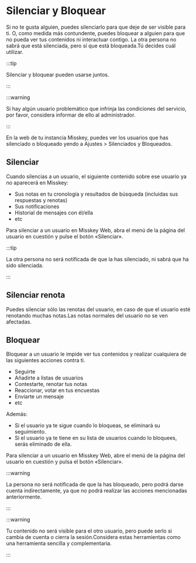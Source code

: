 # Silenciar y Bloquear

Si no te gusta alguien, puedes silenciarlo para que deje de ser visible para ti. O, como medida más contundente, puedes bloquear a alguien para que no pueda ver tus contenidos ni interactuar contigo. La otra persona no sabrá que está silenciada, pero sí que está bloqueada.Tú decides cuál utilizar.

:::tip

Silenciar y bloquear pueden usarse juntos.

:::

:::warning

Si hay algún usuario problemático que infrinja las condiciones del servicio, por favor, considera informar de ello al administrador.

:::

En la web de tu instancia Misskey, puedes ver los usuarios que has silenciado o bloqueado yendo a Ajustes > Silenciados y Bloqueados.

## Silenciar

Cuando silencias a un usuario, el siguiente contenido sobre ese usuario ya no aparecerá en Misskey:

- Sus notas en tu cronología y resultados de búsqueda (incluidas sus respuestas y renotas)
- Sus notificaciones
- Historial de mensajes con él/ella
- etc

Para silenciar a un usuario en Misskey Web, abra el menú de la página del usuario en cuestión y pulse el botón «Silenciar».

:::tip

La otra persona no será notificada de que la has silenciado, ni sabrá que ha sido silenciada.

:::

## Silenciar renota

Puedes silenciar sólo las renotas del usuario, en caso de que el usuario esté renotando muchas notas.Las notas normales del usuario no se ven afectadas.

## Bloquear

Bloquear a un usuario le impide ver tus contenidos y realizar cualquiera de las siguientes acciones contra ti.

- Seguirte
- Añadirte a listas de usuarios
- Contestarte, renotar tus notas
- Reaccionar, votar en tus encuestas
- Enviarte un mensaje
- etc

Además:

- Si el usuario ya te sigue cuando lo bloqueas, se eliminará su seguimiento.
- Si el usuario ya te tiene en su lista de usuarios cuando lo bloquees, serás eliminado de ella.

Para silenciar a un usuario en Misskey Web, abre el menú de la página del usuario en cuestión y pulsa el botón «Silenciar».

:::warning

La persona no será notificada de que la has bloqueado, pero podrá darse cuenta indirectamente, ya que no podrá realizar las acciones mencionadas anteriormente.

:::

:::warning

Tu contenido no será visible para el otro usuario, pero puede serlo si cambia de cuenta o cierra la sesión.Considera estas herramientas como una herramienta sencilla y complementaria.

:::
